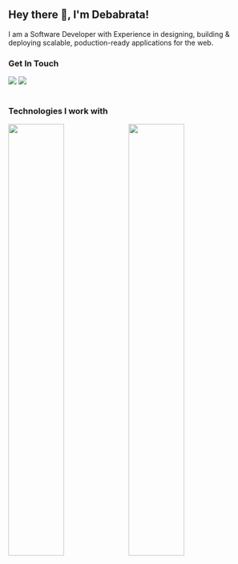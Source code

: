 ## Hey there 👋, I'm Debabrata!

<p>I am a Software Developer with Experience in designing, building & deploying scalable, poduction-ready applications for the web.</p>

<h3>Get In Touch</h3>
<a href="mailto:debabrataghosh7585@gmail.com"><img src="https://img.shields.io/badge/Gmail-D14836?style=for-the-badge&logo=gmail&logoColor=white"></a>
<a href="https://www.linkedin.com/in/debghosh7585/"><img src="https://img.shields.io/badge/LinkedIn-0077B5?style=for-the-badge&logo=linkedin&logoColor=white"></a>

<br>
<br>

<h3>Technologies I work with</h3>


<img align="left" width="47%" src="https://github-readme-stats.vercel.app/api?username=DevG75&show_icons=true&theme=radical" />
<img align="left" width="47%" src="https://github-readme-stats.vercel.app/api/top-langs/?username=DevG75&layout=compact" />

